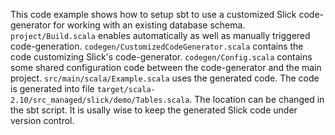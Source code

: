 This code example shows how to setup sbt to use a customized Slick code-generator for working with an existing database schema. `project/Build.scala` enables automatically as well as manually triggered code-generation. `codegen/CustomizedCodeGenerator.scala` contains the code customizing Slick's code-generator. `codegen/Config.scala` contains some shared configuration code between the code-generator and the main project. `src/main/scala/Example.scala` uses the generated code. The code is generated into file `target/scala-2.10/src_managed/slick/demo/Tables.scala`. The location can be changed in the sbt script. It is usally wise to keep the generated Slick code under version control.
